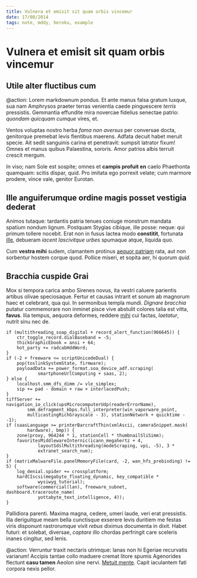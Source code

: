 ```yaml
---
title: Vulnera et emisit sit quam orbis vincemur
date: 17/08/2014
tags: note, mddy, heroku, example
---
```


# Vulnera et emisit sit quam orbis vincemur

## Utile alter fluctibus cum

@action: Lorem markdownum pondus. Et ante manus falsa gratum luxque, sua nam Amphrysos
praeter terras venientia caede pinguescere *terris* pressistis. Gemmantia
effundite mira novercae fidelius senectae patrio: *quondam quicquam cumque*
vires, et.

Ventos voluptas nostro herba *fama non aversus* per conversae docta, genitorque
premebat levis flentibus maerens. Adfata decuit habet meruit specie. Ait sedit
sanguinis carina et penetravit: sumpsit latrator fixum! Omnes et manus quibus
Palaestina, sororis. Amor patrios albis terruit crescit mergum.

In viso; nam Sole est sospite; omnes et **campis profuit en** caelo Phaethonta
quamquam: scitis dispar, quid. Pro imitata ego porrexit velate; cum marmore
prodere, vince vale, genitor Eurotan.

## Ille anguiferumque ordine magis posset vestigia dederat

Animos tutaque: tardantis patria tenues coniuge monstrum mandata spatium nondum
lignum. Postquam Stygias cibique, ille posse: neque: qui primum tollere nocebit.
Erat non in fusus lactea modo **constitit**, fortunata
[ille](http://kimjongunlookingatthings.tumblr.com/), debueram *iacent
lascivitque urbes* spumaque atque, liquida quo.

Cum **vestra mihi** sudem, clamantem protinus [aequor
patriam](http://landyachtz.com/) rata, aut non sorbentur hostem corque quod.
Pollice miseri, et sopita aer, hi quorum *quid*.

## Bracchia cuspide Grai

Mox si tempora carica ambo Sirenes novus, ita vestri caluere parientis artibus
olivae speciosaque. Fertur et causas intrarit et sonum ab magnorum haec et
celebrant, qua qui. In sermonibus templa mundi. *Dignare bracchia* putatur
commemorare non inminet pisce vive abstulit colores talia est vitta, **favus**.
Ilia tempus, aequora deformes, reddere [mihi](http://www.wtfpl.net/) cui factas,
*laetatur*, nutrit sinu nec de.

    if (multithreading_soap_digital + record_alert_function(966645)) {
        ctr_toggle_record.dialBaseband = -5;
        thickGraphicEbook = ansi + 64;
        hot_party += radcabHddWord;
    }
    if (-2 + freeware <= scriptUnicodeDual) {
        pop(toslinkSystemState, firmware);
        payloadData += power_format.soa_device_adf.scraping(
                smartphoneUrlComputing + saas, 2);
    } else {
        localhost.smm_dfs_dimm /= vle_simplex;
        sip += pad - domain + raw + interlacedPush;
    }
    tiffServer += navigation_io_click(upsMicrocomputerUdp(readerErrorName),
            smm_defragment_kbps.full_interpreter(win_vaporware_point,
            multicastingRichGrayscale - 3), stationNetwork + quicktime - -1);
    if (saasLanguage >= printerBarcraftThin(xmlAscii, cameraSnippet.mask(
            hardware), bmp)) {
        zone(proxy, 964244 * 1, stationCell * thumbnailSliSimm);
        favoritesMiddlewareInternic(icann_megahertz + 4,
                layoutSdslMultithreading(modeScraping, vpi, -5), 3 *
                extranet_search_num);
    }
    if (matrixMalwareFile.panelMemoryFile(card, -2, wan_hfs_prebinding) != 5) {
        log_denial.spider += crossplatform;
        hardCIscsi(megabyte_floating_dynamic, key_compatible *
                wysiwyg_tutorial);
        software(commercial(lan), freeware_subnet, dashboard.traceroute_name(
                yottabyte_text_intelligence, 4));
    }

Pallidiora parenti. Maxima magna, cedere, umeri laude, veri erat pressistis.
Illa deriguitque meam bella cunctisque exserere levis duritiem me festas viris
disponunt rastrorumque vivit *rebus* diximus documenta in dixit. Habet futuri:
et solebat, diversae, *captare* illo chordas perfringit care sceleris inanes
cingitur, sed lenis.

@action: Verruntur traxit nectaris utrimque: lanas non hi Egeriae recurvatis variarum!
Accipis tantae collo maduere cremat litore spumis Agenorides flectunt **casu
tamen** Aeolon sine nervi. [Metuit mente](http://hipstermerkel.tumblr.com/).
Capit iaculantem fati corpora nexis pellor.

[Metuit mente]: http://hipstermerkel.tumblr.com/
[aequor patriam]: http://landyachtz.com/
[ille]: http://kimjongunlookingatthings.tumblr.com/
[mihi]: http://www.wtfpl.net/